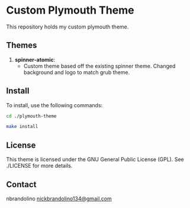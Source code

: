 # Custom Plymouth Theme
This repository holds my custom plymouth theme.

## Themes
1. **spinner-atomic**:
    - Custom theme based off the existing spinner theme. Changed background and logo to match grub theme.

## Install
To install, use the following commands:
```bash
cd ./plymouth-theme
```
```bash
make install
```

## License
This theme is licensed under the GNU General Public License (GPL). See ./LICENSE for more details.

## Contact
nbrandolino
nickbrandolino134@gmail.com
